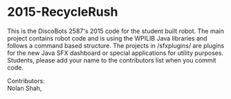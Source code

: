 2015-RecycleRush
================
This is the DiscoBots 2587's 2015 code for the student built robot. The main project contains robot code and is using the WPILIB Java libraries and follows a command based structure. The projects in /sfxplugins/ are plugins for the new Java SFX dashboard or special applications for utility purposes.  
Students, please add your name to the contributors list when you commit code.
  
Contributors:  
Nolan Shah, 